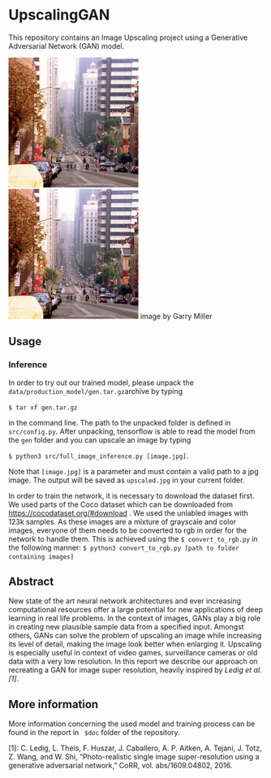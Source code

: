 # UpscalingGAN
This repository contains an Image Upscaling project using a Generative Adversarial Network (GAN) model. 

![low resolution image](doc/images/san-francisco-low.png "low resolution image")![high resolution image](doc/images/san-francisco-full.png "high resolution image")
image by Garry Miller

## Usage
### Inference
In order to try out our trained model, please unpack the `data/production_model/gen.tar.gz`archive by typing </br>

`$ tar xf gen.tar.gz`

in the command line. The path to the unpacked folder is defined in `src/config.py`. After unpacking, tensorflow is able to read the model from the `gen` folder and you can upscale an image by typing 

`$ python3 src/full_image_inference.py [image.jpg]`.

Note that `[image.jpg]` is a parameter and must contain a valid path to a jpg image. The output will be saved as `upscaled.jpg` in your current folder.


In order to train the network, it is necessary to download the dataset first. We used parts of the Coco dataset which can be downloaded from https://cocodataset.org/#download . We used the 
unlabled images with 123k samples.
As these images are a mixture of grayscale and color images, everyone of them needs to be converted to rgb in order for the network to handle them.
This is achieved using the `$ convert_to_rgb.py` in the following manner:
`$ python3 convert_to_rgb.py [path to folder containing images]`

## Abstract


New state of the art neural network architectures and ever increasing computational resources
offer a large potential for new applications of deep learning in real life problems.
In the context of images, GANs play a big role in creating new plausible sample data from a specified input.
Amongst others, GANs can solve the problem of upscaling an image while increasing its level of detail, making the image look better when enlarging it. Upscaling is especially useful in context of video games, surveillance cameras or old data with a very low resolution.
In this report we describe our approach on recreating a GAN for image super resolution, heavily
inspired by <cite>Ledig et al. [1]</cite>.

## More information

More information concerning the used model and training process can be found in the report in ` $doc` folder of the repository.



[1]: C. Ledig, L. Theis, F. Huszar, J. Caballero, A. P. Aitken,
A. Tejani, J. Totz, Z. Wang, and W. Shi, “Photo-realistic single
image super-resolution using a generative adversarial network,”
CoRR, vol. abs/1609.04802, 2016.
